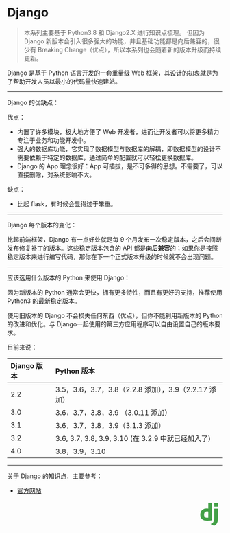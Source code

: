 # Django

> 本系列主要基于 Python3.8 和 Django2.X 进行知识点梳理。
> 但因为 Django 新版本会引入很多强大的功能，并且基础功能都是向后兼容的，很少有 Breaking Change（优点），所以本系列也会随着新的版本升级而持续更新。

Django 是基于 Python 语言开发的一套重量级 Web 框架，其设计的初衷就是为了帮助开发人员以最小的代码量快速建站。

<hr>

Django 的优缺点：

优点：

* 内置了许多模块，极大地方便了 Web 开发者，进而让开发者可以将更多精力专注于业务和功能开发中。
* 强大的数据库功能，它实现了数据模型与数据库的解耦，即数据模型的设计不需要依赖于特定的数据库，通过简单的配置就可以轻松更换数据库。
* Django 的 App 理念很好：App 可插拔，是不可多得的思想。不需要了，可以直接删除，对系统影响不大。

缺点：

* 比起 flask，有时候会显得过于笨重。

<hr>

Django 每个版本的变化：

比起前端框架，Django 有一点好处就是每 9 个月发布一次稳定版本，之后会间断发布修复补丁的版本。这些稳定版本包含的 API 都是**向后兼容**的；如果你是按照稳定版本来进行编写代码，那你在下一个正式版本升级的时候就不会出现问题。

<hr>

应该选用什么版本的 Python 来使用 Django：

因为新版本的 Python 通常会更快，拥有更多特性，而且有更好的支持，推荐使用 Python3 的最新稳定版本。

使用旧版本的 Django 不会损失任何东西（优点），但你不能利用新版本的 Python 的改进和优化。与 Django一起使用的第三方应用程序可以自由设置自己的版本要求。

目前来说：

| Django 版本 | Python 版本                                  |
|:----------|:-------------------------------------------|
| 2.2       | 3.5，3.6，3.7，3.8（2.2.8 添加），3.9（2.2.17 添加）   |
| 3.0       | 3.6，3.7，3.8，3.9 （3.0.11 添加）                |
| 3.1       | 3.6，3.7，3.8，3.9（3.1.3 添加）                  |
| 3.2       | 3.6, 3.7, 3.8, 3.9, 3.10 (在 3.2.9 中就已经加入了) |
| 4.0       | 3.8，3.9，3.10                               |

<hr>

关于 Django 的知识点，主要参考： 

* [官方网站](https://www.djangoproject.com/)

<div style="text-align: right">
  <svg t="1664179672057" class="icon" viewBox="0 0 1024 1024" version="1.1" xmlns="http://www.w3.org/2000/svg" p-id="1367" width="64" height="64"><path d="M481.655483 85.33675h139.530244v645.870954c-71.577602 13.585067-124.129284 19.022507-181.210459 19.022508-170.342406-0.003413-259.133449-77.004803-259.133449-224.699741 0-142.254085 94.23531-234.663261 240.100702-234.663261 22.650881 0 39.867735 1.809067 60.706135 7.243093z m0 325.102944c-16.308907-5.430614-29.900801-7.243094-47.114242-7.243094-70.673069 0-111.445337 43.492695-111.445337 119.596377 0 74.301442 38.963201 115.070297 110.53739 115.070298 15.394134 0 28.088321-0.904533 48.018775-3.618134z" fill="#43A047" p-id="1368"></path><path d="M843.168455 300.817077v323.457717c0 111.445337-8.154454 164.898139-32.614401 211.114674-22.654294 44.404055-52.558508 72.482136-114.165764 103.294297l-129.570138-61.610669c61.610669-28.992854 91.51147-54.357335 110.537391-93.330777 19.937281-39.864321 26.282668-86.070616 26.282667-207.482886V300.823903z m-139.526832-214.732807h139.526832v143.155204h-139.526832z" fill="#43A047" p-id="1369"></path></svg>
</div>
